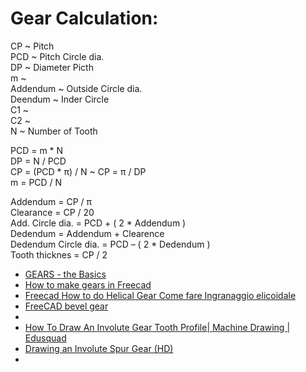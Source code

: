 # Gear Calculation:

CP 	~ Pitch  
PCD ~ Pitch Circle dia.  
DP	~ Diameter Picth  
m	~  
Addendum ~ Outside Circle dia.  
Deendum	~ Inder Circle   
C1	~  
C2	~  
N 	~ Number of Tooth  

PCD 	= m * N   
DP	= N / PCD  
CP	= (PCD * π) / N  ~  CP =  π / DP  
m	= PCD / N  
  
Addendum	= CP / π  
Clearance	= CP / 20  
Add. Circle dia.	= PCD + ( 2 * Addendum )  
Dedendum	= Addendum + Clearence	  
Dedendum Circle dia.	= PCD – ( 2 * Dedendum )  
Tooth thicknes	= CP / 2  

* [GEARS - the Basics](https://www.youtube.com/watch?v=uz436Ixbl-I)
* [How to make gears in Freecad](https://www.youtube.com/watch?v=8VNhTrnFMfE)
* [Freecad How to do Helical Gear Come fare Ingranaggio elicoidale](https://www.youtube.com/watch?v=YKH0BEwpUgM&t=183s)
* [FreeCAD bevel gear](https://www.youtube.com/watch?v=caD9KSpn1Yw&t=27s)
* 
* [How To Draw An Involute Gear Tooth Profile| Machine Drawing | Edusquad](https://www.youtube.com/watch?v=nQOdjP6KO54)
* [Drawing an Involute Spur Gear (HD)](https://www.youtube.com/watch?v=ZazlkIwEbpM)
* 